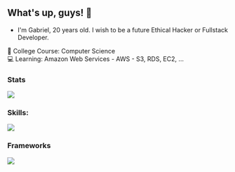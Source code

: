 ## What's up, guys! 👋
- I'm Gabriel, 20 years old. I wish to be a future Ethical Hacker or Fullstack Developer.

:blue_book: College Course: Computer Science  
:computer: Learning: Amazon Web Services - AWS - S3, RDS, EC2, ...

### Stats
<div style="margin: 0 auto;">
  <img src="https://github-readme-stats.vercel.app/api?username=BieAnimaton&theme=tokyonight&show_icons=true">
 </div>

### Skills:
<div style="margin: 0 auto;">
  <img src="https://github-readme-stats.vercel.app/api/top-langs/?username=BieAnimaton&layout=compact&theme=tokyonight" />
 </div>

<div style="margin: 0 auto;">
  
  ### Frameworks
  <img src="https://img.shields.io/badge/HackTheBox-111927?style=for-the-badge&logo=Hack%20The%20Box&logoColor=9FEF00" />
</div>

<!--
**BieAnimaton/BieAnimaton** is a ✨ _special_ ✨ repository because its `README.md` (this file) appears on your GitHub profile.

Here are some ideas to get you started:

- 🔭 I’m currently working on ...
- 🌱 I’m currently learning ...
- 👯 I’m looking to collaborate on ...
- 🤔 I’m looking for help with ...
- 💬 Ask me about ...
- 📫 How to reach me: ...
- 😄 Pronouns: ...
- ⚡ Fun fact: ...
-->
